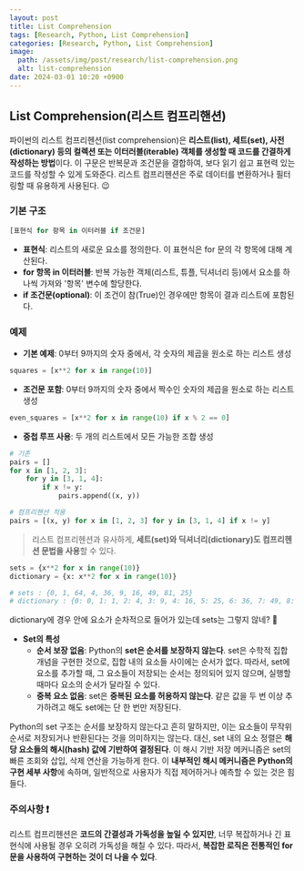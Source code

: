```yaml
---
layout: post
title: List Comprehension
tags: [Research, Python, List Comprehension]
categories: [Research, Python, List Comprehension]
image:
  path: /assets/img/post/research/list-comprehension.png
  alt: list-comprehension
date: 2024-03-01 10:20 +0900
---
```


## List Comprehension(리스트 컴프리핸션)

파이썬의 리스트 컴프리헨션(list comprehension)은 **리스트(list), 세트(set), 사전(dictionary) 등의 컬렉션 또는 이터러블(iterable) 객체를 생성할 때 코드를 간결하게 작성하는 방법**이다. 이 구문은 반복문과 조건문을 결합하여, 보다 읽기 쉽고 표현력 있는 코드를 작성할 수 있게 도와준다. 리스트 컴프리헨션은 주로 데이터를 변환하거나 필터링할 때 유용하게 사용된다. 😉

### 기본 구조

```python
[표현식 for 항목 in 이터러블 if 조건문]
```

- **표현식**: 리스트의 새로운 요소를 정의한다. 이 표현식은 for 문의 각 항목에 대해 계산된다.
- **for 항목 in 이터러블**: 반복 가능한 객체(리스트, 튜플, 딕셔너리 등)에서 요소를 하나씩 가져와 '항목' 변수에 할당한다.
- **if 조건문(optional)**: 이 조건이 참(True)인 경우에만 항목이 결과 리스트에 포함된다.

### 예제

- **기본 예제**: 0부터 9까지의 숫자 중에서, 각 숫자의 제곱을 원소로 하는 리스트 생성

```python
squares = [x**2 for x in range(10)]
```

- **조건문 포함**: 0부터 9까지의 숫자 중에서 짝수인 숫자의 제곱을 원소로 하는 리스트 생성

```python
even_squares = [x**2 for x in range(10) if x % 2 == 0]
```

- **중첩 루프 사용**: 두 개의 리스트에서 모든 가능한 조합 생성

```python
# 기존
pairs = []
for x in [1, 2, 3]:
    for y in [3, 1, 4]:
        if x != y:
            pairs.append((x, y))

# 컴프리핸션 적용
pairs = [(x, y) for x in [1, 2, 3] for y in [3, 1, 4] if x != y]
```

> 리스트 컴프리헨션과 유사하게, **세트(set)와 딕셔너리(dictionary)도 컴프리헨션 문법을 사용**할 수 있다.

```python
sets = {x**2 for x in range(10)}
dictionary = {x: x**2 for x in range(10)}

# sets : {0, 1, 64, 4, 36, 9, 16, 49, 81, 25}
# dictionary : {0: 0, 1: 1, 2: 4, 3: 9, 4: 16, 5: 25, 6: 36, 7: 49, 8: 64, 9: 81}
```

dictionary에 경우 안에 요소가 순차적으로 들어가 있는데 sets는 그렇지 않네? 🧐

- **Set의 특성**
  - **순서 보장 없음**: Python의 **set은 순서를 보장하지 않는다**. set은 수학적 집합 개념을 구현한 것으로, 집합 내의 요소들 사이에는 순서가 없다. 따라서, set에 요소를 추가할 때, 그 요소들이 저장되는 순서는 정의되어 있지 않으며, 실행할 때마다 요소의 순서가 달라질 수 있다.
  - **중복 요소 없음**: set은 **중복된 요소를 허용하지 않는다**. 같은 값을 두 번 이상 추가하려고 해도 set에는 단 한 번만 저장된다.

Python의 set 구조는 순서를 보장하지 않는다고 흔히 말하지만, 이는 요소들이 무작위 순서로 저장되거나 반환된다는 것을 의미하지는 않는다. 대신, set 내의 요소 정렬은 **해당 요소들의 해시(hash) 값에 기반하여 결정된다**. 이 해시 기반 저장 메커니즘은 set의 빠른 조회와 삽입, 삭제 연산을 가능하게 한다. 이 **내부적인 해시 메커니즘은 Python의 구현 세부 사항**에 속하며, 일반적으로 사용자가 직접 제어하거나 예측할 수 있는 것은 힘들다.

### 주의사항 ❗️

리스트 컴프리헨션은 **코드의 간결성과 가독성을 높일 수 있지만**, 너무 복잡하거나 긴 표현식에 사용될 경우 오히려 가독성을 해칠 수 있다. 따라서, **복잡한 로직은 전통적인 for문을 사용하여 구현하는 것이 더 나을 수 있다**.
